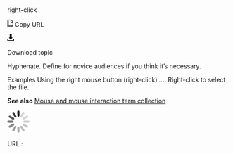 ﻿# 

right-click

![Copy URL](media/right-click/Copy.png)
Copy URL

![Download](media/right-click/Download.png)

Download topic

Hyphenate. Define for novice audiences if you think it’s necessary.

Examples
Using the right mouse button (right-click) *..*..
Right-click to select the file.

**See also** [Mouse and mouse interaction term collection](https://worldready.cloudapp.net/Styleguide/Read?id=2700&topicid=29013)

![In progress](media/right-click/activity-large.gif)

URL :
